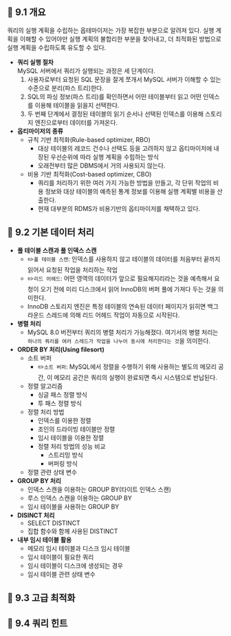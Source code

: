 ## 🦅 9.1 개요
쿼리의 실행 계획을 수립하는 옵테마이저는 가장 복잡한 부분으로 알려져 있다. 실행 계획을 이해할 수 있어야만 실행 계획의 불합리한 부분을 찾아내고, 더 최적화된 방법으로 실행 계획을 수립하도록 유도할 수 있다.
* **쿼리 실행 절차**   
  MySQL 서버에서 쿼리가 실행되는 과정은 세 단계이다.
  1. 사용자로부터 요청된 SQL 문장을 잘게 쪼개서 MySQL 서버가 이해할 수 있는 수준으로 분리(파스 트리)한다.
  2. SQL의 파싱 정보(파스 트리)를 확인하면서 어떤 테이블부터 읽고 어떤 인덱스를 이용해 테이블을 읽을지 선택한다.
  3. 두 번째 단계에서 결정된 테이블의 읽기 순서나 선택된 인덱스를 이용해 스토리지 엔진으로부터 데이터를 가져온다.
* **옵티마이저의 종류**
  * 규칙 기반 최적화(Rule-based optimizer, RBO)
    * 대상 테이블의 레코드 건수나 선택도 등을 고려하지 않고 옵티마이저에 내장된 우선순위에 따라 실행 계획을 수힙하는 방식
    * 오래전부터 많은 DBMS에서 거의 사용되지 않는다.
  * 비용 기반 최적화(Cost-based optimizer, CBO)
    * 쿼리를 처리하기 위한 여러 가지 가능한 방법을 만들고, 각 단위 작업의 비용 정보와 대상 테이블의 예측된 통계 정보를 이용해 실행 계획별 비용을 산출한다.
    * 현재 대부분의 RDMS가 비용기반의 옵티마이저를 채택하고 있다.
## 🦅 9.2 기본 데이터 처리
* **풀 테이블 스캔과 풀 인덱스 스캔**
  * ✏️`풀 테이블 스캔`: 인덱스를 사용하지 않고 테이블의 데이터를 처음부터 끝까지 읽어서 요청된 작업을 처리하는 작업
  * ✏️`리드 어헤드`: 어떤 영역의 데이터가 앞으로 필요해지리라는 것을 예측해서 요청이 오기 전에 미리 디스크에서 읽어 InnoDB의 버퍼 풀에 가져다 두는 것을 의미한다.
  * InnoDB 스토리지 엔진은 특정 테이블의 연속된 데이터 페이지가 읽히면 백그라운드 스레드에 의해 리드 어헤드 작업이 자동으로 시작된다.
* **병렬 처리**
  * MySQL 8.0 버전부터 쿼리의 병렬 처리가 가능해졌다. 여기서의 병렬 처리는 `하나의 쿼리를 여러 스레드가 작업을 나누어 동시에 처리한다는 것`을 의미한다.
* **ORDER BY 처리(Using filesort)**
  * 소트 버퍼
    * ✏️`소트 버퍼`: MySQL에서 정렬을 수행하기 위해 사용하는 별도의 메모리 공간, 이 메모리 공간은 쿼리의 실행이 완료되면 즉시 시스템으로 반납된다.
  * 정렬 알고리즘
    * 싱글 패스 정렬 방식
    * 투 패스 정렬 방식
  * 정렬 처리 방법
    * 인덱스를 이용한 정렬
    * 조인의 드라이빙 테이블만 정렬
    * 임시 테이블을 이용한 정렬
    * 정렬 처리 방법의 성능 비교
      * 스트리밍 방식
      * 버퍼링 방식
  * 정렬 관련 상태 변수
* **GROUP BY 처리**
  * 인덱스 스캔을 이용하는 GROUP BY(타이트 인덱스 스캔)
  * 루스 인덱스 스캔을 이용하는 GROUP BY
  * 임시 테이블을 사용하는 GROUP BY
* **DISINCT 처리**
  * SELECT DISTINCT
  * 집합 함수와 함께 사용된 DISTINCT
* **내부 임시 테이블 활용**
  * 메모리 임시 테이블과 디스크 임시 테이블
  * 임시 테이블이 필요한 쿼리
  * 임시 테이블이 디스크에 생성되는 경우
  * 임시 테이블 관련 상태 변수

## 🦅 9.3 고급 최적화

## 🦅 9.4 쿼리 힌트
